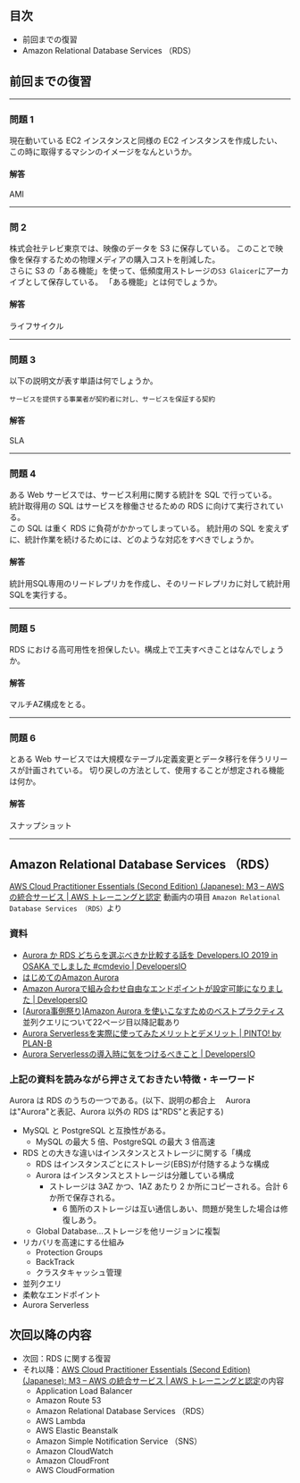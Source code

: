 ## 目次

-   前回までの復習
-   Amazon Relational Database Services （RDS）

## 前回までの復習

---

### 問題 1

現在動いている EC2 インスタンスと同様の EC2 インスタンスを作成したい、  
この時に取得するマシンのイメージをなんというか。

#### 解答

AMI

---

### 問 2

株式会社テレビ東京では、映像のデータを S3 に保存している。
このことで映像を保存するための物理メディアの購入コストを削減した。  
さらに S3 の「ある機能」を使って、低頻度用ストレージの`S3 Glaicer`にアーカイブとして保存している。
「ある機能」とは何でしょうか。

#### 解答

ライフサイクル

---

### 問題 3

以下の説明文が表す単語は何でしょうか。

```
サービスを提供する事業者が契約者に対し、サービスを保証する契約
```

#### 解答

SLA

---

### 問題 4

ある Web サービスでは、サービス利用に関する統計を SQL で行っている。  
統計取得用の SQL はサービスを稼働させるための RDS に向けて実行されている。  
この SQL は重く RDS に負荷がかかってしまっている。
統計用の SQL を変えずに、統計作業を続けるためには、どのような対応をすべきでしょうか。

#### 解答

統計用SQL専用のリードレプリカを作成し、そのリードレプリカに対して統計用SQLを実行する。  

---

### 問題 5

RDS における高可用性を担保したい。構成上で工夫すべきことはなんでしょうか。

#### 解答

マルチAZ構成をとる。

---

### 問題 6

とある Web サービスでは大規模なテーブル定義変更とデータ移行を伴うリリースが計画されている。
切り戻しの方法として、使用することが想定される機能は何か。

#### 解答

スナップショット

---

## Amazon Relational Database Services （RDS）

[AWS Cloud Practitioner Essentials (Second Edition) (Japanese): M3 – AWS の統合サービス | AWS トレーニングと認定](https://www.aws.training/Details/eLearning?id=34402) 動画内の項目 `Amazon Relational Database Services （RDS）`より

### 資料

-  [Aurora か RDS どちらを選ぶべきか比較する話を Developers.IO 2019 in OSAKA でしました #cmdevio | DevelopersIO](https://dev.classmethod.jp/articles/developers-io-2019-in-osaka-aurora-or-rds/#toc-rds)
-  [はじめてのAmazon Aurora](https://www.slideshare.net/jokubo1/amazon-aurora-52656877)
-  [Amazon Auroraで組み合わせ自由なエンドポイントが設定可能になりました | DevelopersIO](https://dev.classmethod.jp/articles/amazon-aurora-custom-endpoints/)
-   [[Aurora事例祭り]Amazon Aurora を使いこなすためのベストプラクティス](https://www.slideshare.net/AmazonWebServicesJapan/auroraamazon-aurora) 並列クエリについて22ページ目以降記載あり
-   [Aurora Serverlessを実際に使ってみたメリットとデメリット | PINTO! by PLAN-B](https://service.plan-b.co.jp/blog/tech/28232/)
-   [Aurora Serverlessの導入時に気をつけるべきこと | DevelopersIO](https://dev.classmethod.jp/articles/lessons-learned-from-up-and-running-aurora-serverless/)

### 上記の資料を読みながら押さえておきたい特徴・キーワード

Aurora は RDS のうちの一つである。(以下、説明の都合上　 Aurora は"Aurora"と表記、Aurora 以外の RDS は"RDS"と表記する)

-   MySQL と PostgreSQL と互換性がある。
    -   MySQL の最大 5 倍、PostgreSQL の最大 3 倍高速
-   RDS との大きな違いはインスタンスとストレージに関する「構成
    -   RDS はインスタンスごとにストレージ(EBS)が付随するような構成
    -   Aurora はインスタンスとストレージは分離している構成
        -   ストレージは 3AZ かつ、1AZ あたり 2 か所にコピーされる。合計 6 か所で保存される。
            -   6 箇所のストレージは互い通信しあい、問題が発生した場合は修復しあう。
    -   Global Database…ストレージを他リージョンに複製
-   リカバリを高速にする仕組み
    -   Protection Groups
    -   BackTrack
    -   クラスタキャッシュ管理
-   並列クエリ
-   柔軟なエンドポイント
-   Aurora Serverless

## 次回以降の内容

-   次回：RDS に関する復習
-   それ以降：[AWS Cloud Practitioner Essentials (Second Edition) (Japanese): M3 – AWS の統合サービス | AWS トレーニングと認定](https://www.aws.training/Details/eLearning?id=34402)の内容
    -   Application Load Balancer
    -   Amazon Route 53
    -   Amazon Relational Database Services （RDS）
    -   AWS Lambda
    -   AWS Elastic Beanstalk
    -   Amazon Simple Notification Service （SNS）
    -   Amazon CloudWatch
    -   Amazon CloudFront
    -   AWS CloudFormation
